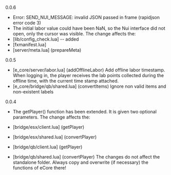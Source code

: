 0.0.6
- Error: SEND_NUI_MESSAGE: invalid JSON passed in frame (rapidjson error code 3)
- The initial labor value could have been NaN, so the Nui interface did not open, only the cursor was visible.
  The change affects the:
- [lib/config_check.lua] -- added
- [fxmanifest.lua]
- [server/meta.lua] (prepareMeta)

0.0.5
- [e_core/server/labor.lua] (addOfflineLabor) Add offline labor timestamp. When logging in, the player receives the lab points collected during the offline time, with the current time stamp attached.
- [e_core/bridge/qb/shared.lua] (convertItems) Ignore non valid items and non-existent labels

0.0.4
- The getPlayer() function has been extended. It is given two optional parameters.
The change affects the:
- [bridge/esx/client.lua] (getPlayer)
- [bridge/esx/shared.lua] (convertPlayer)

- [bridge/qb/client.lua] (getPlayer)
- [bridge/qb/shared.lua] (convertPlayer)
The changes do not affect the standalone folder. Always copy and overwrite (if necessary) the functions of eCore there!
